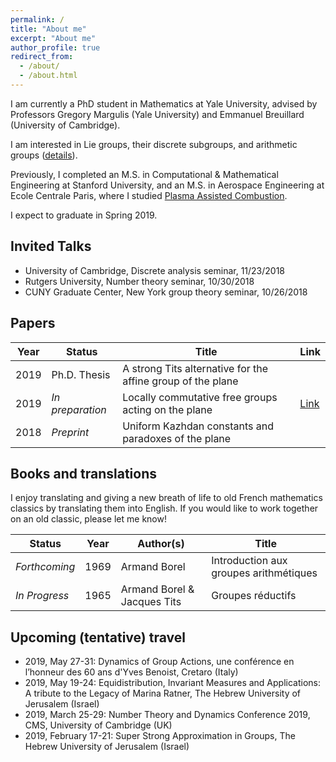 ```yaml
---
permalink: /
title: "About me"
excerpt: "About me"
author_profile: true
redirect_from: 
  - /about/
  - /about.html
---
```


I am currently a PhD student in Mathematics at Yale University, advised by Professors Gregory Margulis (Yale University) and Emmanuel Breuillard (University of Cambridge).

I am interested in Lie groups, their discrete subgroups, and arithmetic groups ([details](https://lamlaurentpham.github.io/publications/)).

Previously, I completed an M.S. in Computational & Mathematical Engineering at Stanford University, and an M.S. in Aerospace Engineering at Ecole Centrale Paris, where I studied [Plasma Assisted Combustion](https://ieeexplore.ieee.org/document/6012535).

I expect to graduate in Spring 2019.

## Invited Talks

- University of Cambridge, Discrete analysis seminar, 11/23/2018
- Rutgers University, Number theory seminar, 10/30/2018
- CUNY Graduate Center, New York group theory seminar, 10/26/2018

## Papers

| Year | Status | Title | Link |
|---|---|---|---|
|2019|Ph.D. Thesis|A strong Tits alternative for the affine group of the plane| |
|2019|_In preparation_|Locally commutative free groups acting on the plane|[Link](https://www.dropbox.com/s/1wopzdriys3plgg/2018-December-uniform-affine.pdf?dl=0)|
|2018|_Preprint_|Uniform Kazhdan constants and paradoxes of the plane| |

## Books and translations

I enjoy translating and giving a new breath of life to old French mathematics classics by translating them into English. If you would like to work together on an old classic, please let me know!

| Status | Year | Author(s) | Title |
|---|---|---|---|
|_Forthcoming_|1969|Armand Borel|Introduction aux groupes arithmétiques|
|_In Progress_|1965|Armand Borel & Jacques Tits|Groupes réductifs|

## Upcoming (tentative) travel

- 2019, May 27-31: Dynamics of Group Actions, une conférence en l’honneur des 60 ans d'Yves Benoist, Cretaro (Italy)
- 2019, May 19-24: Equidistribution, Invariant Measures and Applications: A tribute to the Legacy of Marina Ratner, The Hebrew University of Jerusalem (Israel)
- 2019, March 25-29: Number Theory and Dynamics Conference 2019, CMS, University of Cambridge (UK)
- 2019, February 17-21: Super Strong Approximation in Groups, The Hebrew University of Jerusalem (Israel)

